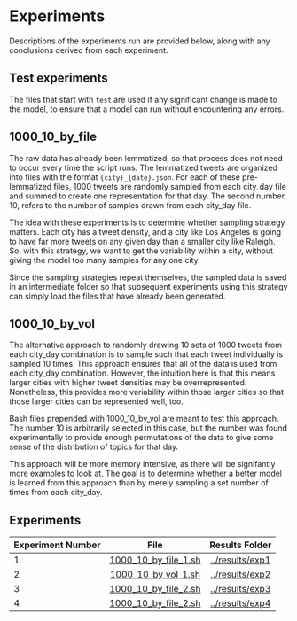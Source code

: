 # Experiments
Descriptions of the experiments run are provided below, along with any conclusions derived from each experiment.

## Test experiments
The files that start with `test` are used if any significant change is made to the model, to ensure that a model can run without encountering any errors.

## 1000_10_by_file
The raw data has already been lemmatized, so that process does not need to occur every time the script runs. The lemmatized tweets are organized into files with the format `{city}_{date}.json`. For each of these pre-lemmatized files, 1000 tweets are randomly sampled from each city_day file and summed to create one representation for that day. The second number, 10, refers to the number of samples drawn from each city_day file.

The idea with these experiments is to determine whether sampling strategy matters. Each city has a tweet density, and a city like Los Angeles is going to have far more tweets on any given day than a smaller city like Raleigh. So, with this strategy, we want to get the variability within a city, without giving the model too many samples for any one city.

Since the sampling strategies repeat themselves, the sampled data is saved in an intermediate folder so that subsequent experiments using this strategy can simply load the files that have already been generated.

## 1000_10_by_vol
The alternative approach to randomly drawing 10 sets of 1000 tweets from each city_day combination is to sample such that each tweet individually is sampled 10 times. This approach ensures that all of the data is used from each city_day combination. However, the intuition here is that this means larger cities with higher tweet densities may be overrepresented. Nonetheless, this provides more variability within those larger cities so that those larger cities can be represented well, too.

Bash files prepended with 1000_10_by_vol are meant to test this approach. The number 10 is arbitrarily selected in this case, but the number was found experimentally to provide enough permutations of the data to give some sense of the distribution of topics for that day.

This approach will be more memory intensive, as there will be signifantly more examples to look at. The goal is to determine whether a better model is learned from this approach than by merely sampling a set number of times from each city_day.

## Experiments
| Experiment Number | File | Results Folder |
|:------------------|:----:|:--------------:|
| 1 | [1000_10_by_file_1.sh](1000_10_by_file_1.sh) | [../results/exp1](../results/exp1)|
| 2 | [1000_10_by_vol_1.sh](1000_10_by_vol_1.sh) | [../results/exp2](../results/exp2)|
| 3 | [1000_10_by_file_2.sh](1000_10_by_file_3.sh) | [../results/exp3](../results/exp3)|
| 4 | [1000_10_by_file_2.sh](1000_10_by_file_4.sh) | [../results/exp4](../results/exp4)|
